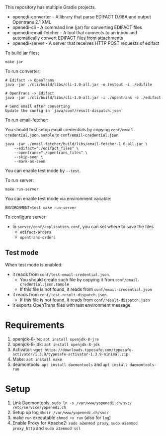 This repository has multiple Gradle projects.

- openedi-converter - A library that parse EDIFACT D.96A and output Opentrans 2.1 XML
- openedi-cli - A command line (jar) for converting EDIFACT files
- openedi-email-fetcher - A tool that connects to an inbox and automatically convert EDIFACT files from attachments
- openedi-server - A server that receives HTTP POST requests of edifact

To build jar files:

```
make jar
```

To run converter:

```
# Edifact -> OpenTrans
java -jar ./cli/build/libs/cli-1.0-all.jar -o testout -i ./edifile

# OpenTrans -> Edifact
java -jar ./cli/build/libs/cli-1.0-all.jar -i ./opentrans -o ./edifact

# Send email after converting
Update the config in `java/conf/result-dispatch.json`
```

To run email-fetcher:

You should first setup email credentials by copying `conf/email-credential.json.sample` to `conf/email-credential.json`.

```
java -jar ./email-fetcher/build/libs/email-fetcher-1.0-all.jar \
	--edifact="./edifact_files" \
	--opentrans="./opentrans_files" \
	--skip-seen \
	--mark-as-seen
```

You can enable test mode by `--test`.

To run server:

```
make run-server
```

You can enable test mode via environment variable:
```
ENVIRONMENT=test make run-server
```

To configure server:
- In `server/conf/application.conf`, you can set where to save the files
  - `edifact-orders`
  - `opentrans-orders`

## Test mode

When test mode is enabled:
- it reads from `conf/test-email-credential.json`.
  - You should create such file by copying it from `conf/email-credential.json.sample`
  - If this file is not found, it reads from `conf/email-credential.json`
- it reads from `conf/test-result-dispatch.json`.
  - If this file is not found, it reads from `conf/result-dispatch.json`
- it exports OpenTrans files with test environment message.

# Requirements
1. openjdk-8-jre: `apt install openjdk-8-jre`
2. openjdk-8-jdk: `apt install openjdk-8-jdk`
3. Activator: `wget https://downloads.typesafe.com/typesafe-activator/1.3.9/typesafe-activator-1.3.9-minimal.zip`
4. Make: `apt install make`
5. deamontools: `apt install daemontools` and `apt install daemontools-run`
# Setup
1. Link Daemontools: `sudo ln -s /var/www/yopenedi.ch/svc/ /etc/service/yopenedi.ch`
2. Setup up log `mkdir /var/www/yopenedi.ch/svc/`
3. make `run` executable `chmod +x run` (also for `log`)
4. Enable Proxy for Apache2: `sudo a2enmod proxy`, `sudo a2enmod proxy_http` and `sudo a2enmod ssl`
